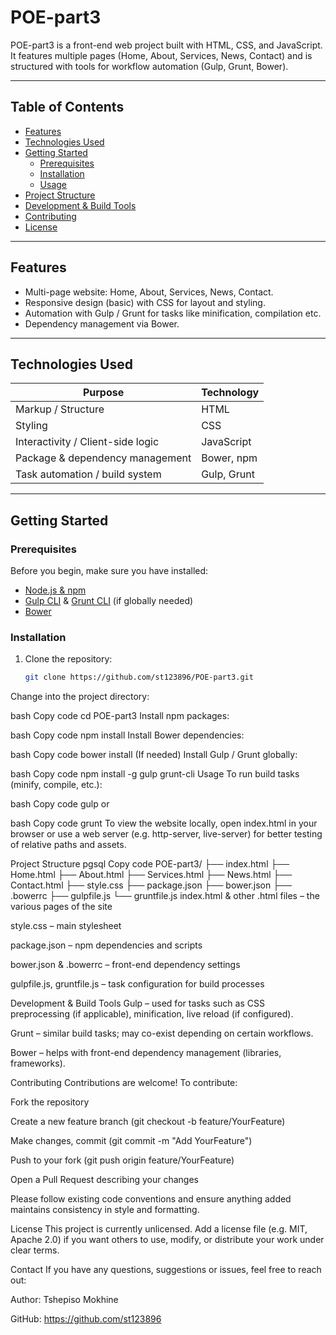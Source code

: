 # POE-part3

POE-part3 is a front-end web project built with HTML, CSS, and JavaScript. It features multiple pages (Home, About, Services, News, Contact) and is structured with tools for workflow automation (Gulp, Grunt, Bower).  

---

## Table of Contents

- [Features](#features)  
- [Technologies Used](#technologies-used)  
- [Getting Started](#getting-started)  
  - [Prerequisites](#prerequisites)  
  - [Installation](#installation)  
  - [Usage](#usage)  
- [Project Structure](#project-structure)  
- [Development & Build Tools](#development-and-build-tools)  
- [Contributing](#contributing)  
- [License](#license)  

---

## Features

- Multi-page website: Home, About, Services, News, Contact.  
- Responsive design (basic) with CSS for layout and styling.  
- Automation with Gulp / Grunt for tasks like minification, compilation etc.  
- Dependency management via Bower.  

---

## Technologies Used

| Purpose | Technology |
|---|---|
| Markup / Structure | HTML |
| Styling | CSS |
| Interactivity / Client-side logic | JavaScript |
| Package & dependency management | Bower, npm |
| Task automation / build system | Gulp, Grunt |

---

## Getting Started

### Prerequisites

Before you begin, make sure you have installed:

- [Node.js & npm](https://nodejs.org/)  
- [Gulp CLI](https://gulpjs.com/) & [Grunt CLI](https://gruntjs.com/) (if globally needed)  
- [Bower](https://bower.io/)  

### Installation

1. Clone the repository:

   ```bash
   git clone https://github.com/st123896/POE-part3.git
Change into the project directory:

bash
Copy code
cd POE-part3
Install npm packages:

bash
Copy code
npm install
Install Bower dependencies:

bash
Copy code
bower install
(If needed) Install Gulp / Grunt globally:

bash
Copy code
npm install -g gulp grunt-cli
Usage
To run build tasks (minify, compile, etc.):

bash
Copy code
gulp
or

bash
Copy code
grunt
To view the website locally, open index.html in your browser or use a web server (e.g. http-server, live-server) for better testing of relative paths and assets.

Project Structure
pgsql
Copy code
POE-part3/
├── index.html
├── Home.html
├── About.html
├── Services.html
├── News.html
├── Contact.html
├── style.css
├── package.json
├── bower.json
├── .bowerrc
├── gulpfile.js
└── gruntfile.js
index.html & other .html files – the various pages of the site

style.css – main stylesheet

package.json – npm dependencies and scripts

bower.json & .bowerrc – front-end dependency settings

gulpfile.js, gruntfile.js – task configuration for build processes

Development & Build Tools
Gulp – used for tasks such as CSS preprocessing (if applicable), minification, live reload (if configured).

Grunt – similar build tasks; may co-exist depending on certain workflows.

Bower – helps with front-end dependency management (libraries, frameworks).

Contributing
Contributions are welcome! To contribute:

Fork the repository

Create a new feature branch (git checkout -b feature/YourFeature)

Make changes, commit (git commit -m "Add YourFeature")

Push to your fork (git push origin feature/YourFeature)

Open a Pull Request describing your changes

Please follow existing code conventions and ensure anything added maintains consistency in style and formatting.

License
This project is currently unlicensed. Add a license file (e.g. MIT, Apache 2.0) if you want others to use, modify, or distribute your work under clear terms.

Contact
If you have any questions, suggestions or issues, feel free to reach out:

Author: Tshepiso Mokhine

GitHub: https://github.com/st123896

